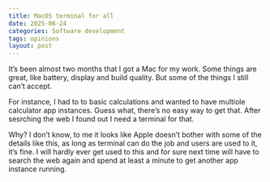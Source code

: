 ```yaml
---
title: MacOS terminal for all
date: 2025-06-24
categories: Software development
tags: opinions
layout: post
---
```

It’s been almost two months that I got a Mac for my work. Some things are great, like battery, display and build quality. But some of the things I still can’t accept.

For instance, I had to to basic calculations and wanted to have multiole calculator app instances. Guess what, there’s no easy way to get that. After sesrching the web I found out I need a terminal for that.

Why? I don’t know, to me it looks like Apple doesn’t bother with some of the details like this, as long as terminal can do the job and users are used to it, it’s fine. I will hardly ever get used to this and for sure next time will have to search the web again and spend at least a minute to get another app instance running.